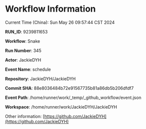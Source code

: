 # Workflow Information

Current Time (China): Sun May 26 09:57:44 CST 2024  

**RUN_ID**: 9239811653  

**Workflow**: Snake  

**Run Number**: 345  

**Actor**: JackieDYH  

**Event Name**: schedule  

**Repository**: JackieDYH/JackieDYH  

**Commit SHA**: 88e8036484b72e91567735b81a86db5b206dfdf7  

**Event Path**: /home/runner/work/_temp/_github_workflow/event.json  

**Workspace**: /home/runner/work/JackieDYH/JackieDYH  

Other information: [https://github.com/JackieDYH](https://github.com/JackieDYH)
